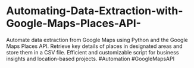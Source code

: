 # Automating-Data-Extraction-with-Google-Maps-Places-API-
Automate data extraction from Google Maps using Python and the Google Maps Places API. Retrieve key details of places in designated areas and store them in a CSV file. Efficient and customizable script for business insights and location-based projects. #Automation #GoogleMapsAPI
